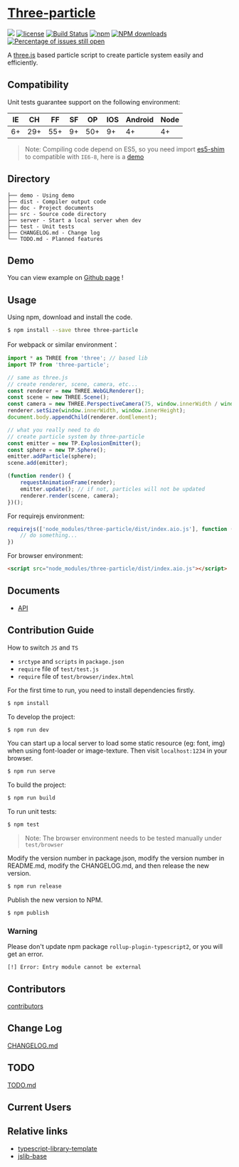 # [Three-particle](https://github.com/GurifYuanin/three-particle)
[![](https://img.shields.io/badge/Powered%20by-three%20particle-brightgreen.svg)](https://github.com/GurifYuanin/three-particle)
[![license](https://img.shields.io/badge/license-MIT-blue.svg)](https://github.com/GurifYuanin/three-particle/blob/master/LICENSE)
[![Build Status](https://travis-ci.org/GurifYuanin/three-particle.svg?branch=master)](https://travis-ci.org/GurifYuanin/three-particle)
[![npm](https://img.shields.io/badge/npm-6.9.0-orange.svg)](https://www.npmjs.com/package/three-particle)
[![NPM downloads](http://img.shields.io/npm/dm/three-particle.svg?style=flat-square)](http://www.npmtrends.com/three-particle)
[![Percentage of issues still open](http://isitmaintained.com/badge/open/GurifYuanin/three-particle.svg)](http://isitmaintained.com/project/GurifYuanin/three-particle "Percentage of issues still open")

A [three.js](https://github.com/mrdoob/three.js) based particle script to create particle system easily and efficiently.

## Compatibility
Unit tests guarantee support on the following environment:

| IE   | CH   | FF   | SF   | OP   | IOS  | Android   | Node  |
| ---- | ---- | ---- | ---- | ---- | ---- | ---- | ----- |
| 6+   | 29+  | 55+  | 9+   | 50+  | 9+   | 4+   | 4+    |

> Note: Compiling code depend on ES5, so you need import [es5-shim](http://github.com/es-shims/es5-shim/) to compatible with `IE6-8`, here is a [demo](./demo/demo-global.html)

## Directory
```
├── demo - Using demo
├── dist - Compiler output code
├── doc - Project documents
├── src - Source code directory
├── server - Start a local server when dev
├── test - Unit tests
├── CHANGELOG.md - Change log
└── TODO.md - Planned features
```

## Demo
You can view example on [Github page](https://gurifyuanin.github.io/three-particle/demo/) !

## Usage

Using npm, download and install the code. 

```bash
$ npm install --save three three-particle
```

For webpack or similar environment：

```js
import * as THREE from 'three'; // based lib
import TP from 'three-particle';

// same as three.js
// create renderer, scene, camera, etc...
const renderer = new THREE.WebGLRenderer();
const scene = new THREE.Scene();
const camera = new THREE.PerspectiveCamera(75, window.innerWidth / window.innerHeight, 0.1, 1000);
renderer.setSize(window.innerWidth, window.innerHeight);
document.body.appendChild(renderer.domElement);

// what you really need to do
// create particle system by three-particle
const emitter = new TP.ExplosionEmitter();
const sphere = new TP.Sphere();
emitter.addParticle(sphere);
scene.add(emitter);

(function render() {
    requestAnimationFrame(render);
    emitter.update(); // if not, particles will not be updated
    renderer.render(scene, camera);
})();
```

For requirejs environment:

```js
requirejs(['node_modules/three-particle/dist/index.aio.js'], function (TP) {
    // do something...
})
```

For browser environment:

```html
<script src="node_modules/three-particle/dist/index.aio.js"></script>
```

## Documents
+ [API](./doc/api.md)

## Contribution Guide

How to switch `JS` and `TS`

- `srctype` and `scripts` in `package.json`
- `require` file of `test/test.js`
- `require` file of `test/browser/index.html`

For the first time to run, you need to install dependencies firstly.

```bash
$ npm install
```

To develop the project:
```bash
$ npm run dev
```

You can start up a local server to load some static resource (eg: font, img) when using font-loader or image-texture.
Then visit `localhost:1234` in your browser.
```bash
$ npm run serve
```

To build the project:

```bash
$ npm run build
```

To run unit tests:

```bash
$ npm test
```

> Note: The browser environment needs to be tested manually under ```test/browser```

Modify the version number in package.json, modify the version number in README.md, modify the CHANGELOG.md, and then release the new version.

```bash
$ npm run release
```

Publish the new version to NPM.

```bash
$ npm publish
```

### Warning
Please don't update npm package `rollup-plugin-typescript2`, or you will get an error.
```shell
[!] Error: Entry module cannot be external
```

## Contributors

[contributors](https://github.com/GurifYuanin/three-particle/graphs/contributors)

## Change Log
[CHANGELOG.md](./CHANGELOG.md)

## TODO
[TODO.md](./TODO.md)

## Current Users


## Relative links

- [typescript-library-template](https://github.com/jiumao-fe/typescript-library-template)
- [jslib-base](https://github.com/yanhaijing/jslib-base)
